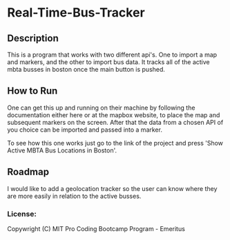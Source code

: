 # Real-Time-Bus-Tracker


## Description

This is a program that works with two different api's. One to import a map and markers, and the other to import bus data. It tracks all of the active mbta busses in boston once the main button is pushed.

## How to Run

One can get this up and running on their machine by following the documentation either here or at the mapbox website, to place the map and subsequent markers on the screen. After that the data from a chosen API of you choice can be imported and passed into a marker.

To see how this one works just go to the link of the project and press 'Show Active MBTA Bus Locations in Boston'.

## Roadmap

I would like to add a geolocation tracker so the user can know where they are more easily in relation to the active busses.

### License: 

Copywright (C) MIT Pro Coding Bootcamp Program - Emeritus 

